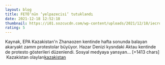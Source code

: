 ```yaml
--- 
layout: blog
title: FETÖ’nün ‘yelpazecisi’ tutuklandı
date: 2021-12-18 12:52:18
thumbnail: https://i01.sozcucdn.com/wp-content/uploads/2021/12/18/iecrop/yelpazeci_16_9_1639739745-880x495-1_16_9_1639831896-670x371.jpg
rating: 5
---
```

Kaynak, EPA
Kazakistan'n Zhanaozen kentinde hafta sonunda balayan akaryakt zamm protestolar büyüyor. Hazar Denizi kysndaki Aktau kentinde de protesto gösterileri düzenlendi. 
Sosyal medyaya yansyan… [+1413 chars]</br>&nbsp;Kazakistan olayları<a href="https://www.dental-ilan.org/">kazakistan</a>